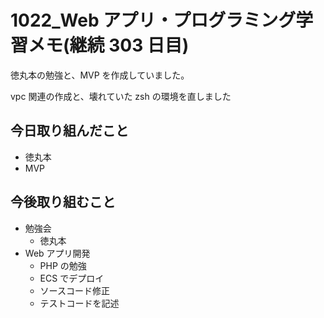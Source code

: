 # 1022_Web アプリ・プログラミング学習メモ(継続 303 日目)

徳丸本の勉強と、MVP を作成していました。

vpc 関連の作成と、壊れていた zsh の環境を直しました

## 今日取り組んだこと

- 徳丸本
- MVP

## 今後取り組むこと

- 勉強会
  - 徳丸本
- Web アプリ開発
  - PHP の勉強
  - ECS でデプロイ
  - ソースコード修正
  - テストコードを記述
